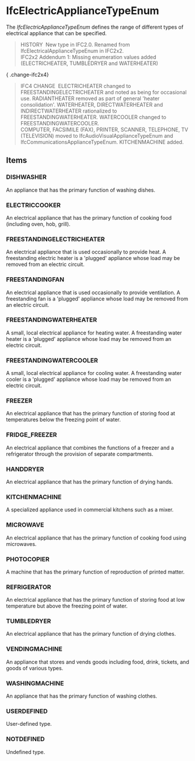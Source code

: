 # IfcElectricApplianceTypeEnum

The _IfcElectricApplianceTypeEnum_ defines the range of different types of electrical appliance that can be specified.

> HISTORY&nbsp; New type in IFC2.0. Renamed from IfcElectricalApplianceTypeEnum in IFC2x2.  
> IFC2x2 Addendum 1: Missing enumeration values added (ELECTRICHEATER, TUMBLEDRYER and WATERHEATER)

{ .change-ifc2x4}
> IFC4 CHANGE&nbsp; ELECTRICHEATER changed to FREESTANDINGELECTRICHEATER and noted as being for occasional use. RADIANTHEATER removed as part of general 'heater consolidation'. WATERHEATER, DIRECTWATERHEATER and INDIRECTWATERHEATER rationalized to FREESTANDINGWATERHEATER. WATERCOOLER changed to FREESTANDINGWATERCOOLER.   
> COMPUTER, FACSIMILE (FAX), PRINTER, SCANNER, TELEPHONE, TV (TELEVISION) moved to IfcAudioVisualApplianceTypeEnum and IfcCommunicationsApplianceTypeEnum. KITCHENMACHINE added.

## Items

### DISHWASHER
An appliance that has the primary function of washing dishes.

### ELECTRICCOOKER
An electrical appliance that has the primary function of cooking food (including oven, hob, grill).

### FREESTANDINGELECTRICHEATER
An electrical appliance that is used occasionally to provide heat. A freestanding electric heater is a 'plugged' appliance whose load may be removed from an electric circuit.

### FREESTANDINGFAN
An electrical appliance that is used occasionally to provide ventilation. A freestanding fan is a 'plugged' appliance whose load may be removed from an electric circuit.

### FREESTANDINGWATERHEATER
A small, local electrical appliance for heating water. A freestanding water heater is a 'plugged' appliance whose load may be removed from an electric circuit.

### FREESTANDINGWATERCOOLER
A small, local electrical appliance for cooling water. A freestanding water cooler is a 'plugged' appliance whose load may be removed from an electric circuit.

### FREEZER
An electrical appliance that has the primary function of storing food at temperatures below the freezing point of water.

### FRIDGE_FREEZER
An electrical appliance that combines the functions of a freezer and a refrigerator through the provision of separate compartments.

### HANDDRYER
An electrical appliance that has the primary function of drying hands.

### KITCHENMACHINE
A specialized appliance used in commercial kitchens such as a mixer.

### MICROWAVE
An electrical appliance that has the primary function of cooking food using microwaves.

### PHOTOCOPIER
A machine that has the primary function of reproduction of printed matter.

### REFRIGERATOR
An electrical appliance that has the primary function of storing food at low temperature but above the freezing point of water.

### TUMBLEDRYER
An electrical appliance that has the primary function of drying clothes.

### VENDINGMACHINE
An appliance that stores and vends goods including food, drink, tickets, and goods of various types.

### WASHINGMACHINE
An appliance that has the primary function of washing clothes.

### USERDEFINED
User-defined type.

### NOTDEFINED
Undefined type.
